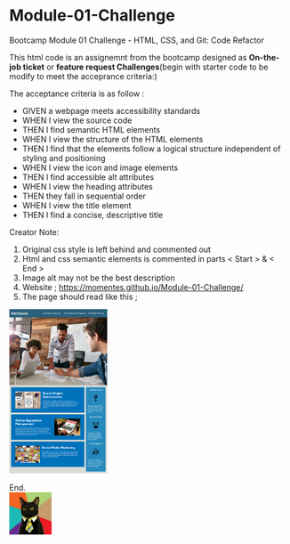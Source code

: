 # Module-01-Challenge
Bootcamp Module 01 Challenge - HTML, CSS, and Git: Code Refactor

This html code is an assignemnt from the bootcamp designed as **On-the-job ticket** or **feature request Challenges**(begin with starter code to be modify to meet the acceprance criteria:) 

The acceptance criteria is as follow :
- GIVEN a webpage meets accessibility standards
- WHEN I view the source code
- THEN I find semantic HTML elements
- WHEN I view the structure of the HTML elements
- THEN I find that the elements follow a logical structure independent of styling and positioning
- WHEN I view the icon and image elements
- THEN I find accessible alt attributes
- WHEN I view the heading attributes
- THEN they fall in sequential order
- WHEN I view the title element
- THEN I find a concise, descriptive title

Creator Note:
1. Original css style is left behind and commented out
2. Html and css semantic elements is commented in parts < Start > & < End >
3. Image alt may not be the best description
4. Website ; https://momentes.github.io/Module-01-Challenge/
5. The page should read like this ;
   
<img src="Images/01-html-css-git-homework-demo.png" width=35%>

        
End.        
<img src="Images/business-cat.jpg" width=15%>


